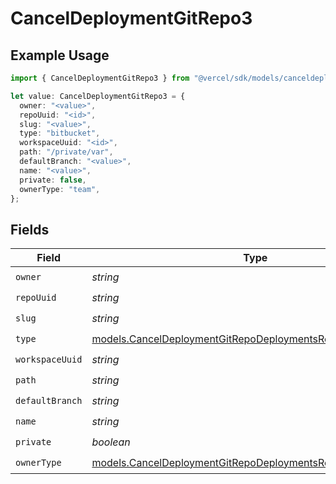 # CancelDeploymentGitRepo3

## Example Usage

```typescript
import { CancelDeploymentGitRepo3 } from "@vercel/sdk/models/canceldeploymentop.js";

let value: CancelDeploymentGitRepo3 = {
  owner: "<value>",
  repoUuid: "<id>",
  slug: "<value>",
  type: "bitbucket",
  workspaceUuid: "<id>",
  path: "/private/var",
  defaultBranch: "<value>",
  name: "<value>",
  private: false,
  ownerType: "team",
};
```

## Fields

| Field                                                                                                                          | Type                                                                                                                           | Required                                                                                                                       | Description                                                                                                                    |
| ------------------------------------------------------------------------------------------------------------------------------ | ------------------------------------------------------------------------------------------------------------------------------ | ------------------------------------------------------------------------------------------------------------------------------ | ------------------------------------------------------------------------------------------------------------------------------ |
| `owner`                                                                                                                        | *string*                                                                                                                       | :heavy_check_mark:                                                                                                             | N/A                                                                                                                            |
| `repoUuid`                                                                                                                     | *string*                                                                                                                       | :heavy_check_mark:                                                                                                             | N/A                                                                                                                            |
| `slug`                                                                                                                         | *string*                                                                                                                       | :heavy_check_mark:                                                                                                             | N/A                                                                                                                            |
| `type`                                                                                                                         | [models.CancelDeploymentGitRepoDeploymentsResponseType](../models/canceldeploymentgitrepodeploymentsresponsetype.md)           | :heavy_check_mark:                                                                                                             | N/A                                                                                                                            |
| `workspaceUuid`                                                                                                                | *string*                                                                                                                       | :heavy_check_mark:                                                                                                             | N/A                                                                                                                            |
| `path`                                                                                                                         | *string*                                                                                                                       | :heavy_check_mark:                                                                                                             | N/A                                                                                                                            |
| `defaultBranch`                                                                                                                | *string*                                                                                                                       | :heavy_check_mark:                                                                                                             | N/A                                                                                                                            |
| `name`                                                                                                                         | *string*                                                                                                                       | :heavy_check_mark:                                                                                                             | N/A                                                                                                                            |
| `private`                                                                                                                      | *boolean*                                                                                                                      | :heavy_check_mark:                                                                                                             | N/A                                                                                                                            |
| `ownerType`                                                                                                                    | [models.CancelDeploymentGitRepoDeploymentsResponseOwnerType](../models/canceldeploymentgitrepodeploymentsresponseownertype.md) | :heavy_check_mark:                                                                                                             | N/A                                                                                                                            |